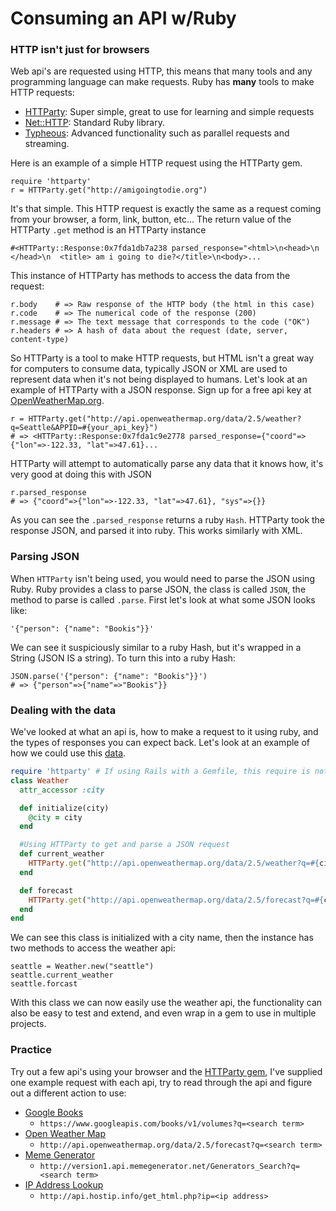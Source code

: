 # Consuming an API w/Ruby

### HTTP isn't just for browsers

Web api's are requested using HTTP, this means that many tools and any programming language can make requests. Ruby has **many** tools to make HTTP requests:

- [HTTParty](http://httparty.rubyforge.org): Super simple, great to use for learning and simple requests
- [Net::HTTP](http://ruby-doc.org/stdlib-2.1.0/libdoc/net/http/rdoc/Net/HTTP.html): Standard Ruby library.
- [Typheous](https://github.com/typhoeus/typhoeus): Advanced functionality such as parallel requests and streaming.

Here is an example of a simple HTTP request using the HTTParty gem.

    require 'httparty'
    r = HTTParty.get("http://amigoingtodie.org")

It's that simple. This HTTP request is exactly the same as a request coming from your browser, a form, link, button, etc...  The return value of the HTTParty `.get` method is an HTTParty instance

    #<HTTParty::Response:0x7fda1db7a238 parsed_response="<html>\n<head>\n  </head>\n  <title> am i going to die?</title>\n<body>...

This instance of HTTParty has methods to access the data from the request:

    r.body    # => Raw response of the HTTP body (the html in this case)
    r.code    # => The numerical code of the response (200)
    r.message # => The text message that corresponds to the code ("OK")
    r.headers # => A hash of data about the request (date, server, content-type)

So HTTParty is a tool to make HTTP requests, but HTML isn't a great way for computers to consume data, typically JSON or XML are used to represent data when it's not being displayed to humans. Let's look at an example of HTTParty with a JSON response. Sign up for a free api key at [OpenWeatherMap.org](https://home.openweathermap.org/users/sign_up).

    r = HTTParty.get("http://api.openweathermap.org/data/2.5/weather?q=Seattle&APPID=#{your_api_key}")
    # => <HTTParty::Response:0x7fda1c9e2778 parsed_response={"coord"=>{"lon"=>-122.33, "lat"=>47.61}...

HTTParty will attempt to automatically parse any data that it knows how, it's very good at doing this with JSON

    r.parsed_response
    # => {"coord"=>{"lon"=>-122.33, "lat"=>47.61}, "sys"=>{}}

As you can see the `.parsed_response` returns a ruby `Hash`. HTTParty took the response JSON, and parsed it into ruby. This works similarly with XML.

### Parsing  JSON

When `HTTParty` isn't being used, you would need to parse the JSON using Ruby. Ruby provides a class to parse JSON, the class is called `JSON`, the method to parse is called `.parse`. First let's look at what some JSON looks like:

    '{"person": {"name": "Bookis"}}'

We can see it suspiciously similar to a ruby Hash, but it's wrapped in a String (JSON IS a string). To turn this into a ruby Hash:

    JSON.parse('{"person": {"name": "Bookis"}}')
    # => {"person"=>{"name"=>"Bookis"}}


### Dealing with the data

We've looked at what an api is, how to make a request to it using ruby, and the types of responses you can expect back. Let's look at an example of how we could use this [data](resources/weather.rb).
```ruby
require 'httparty' # If using Rails with a Gemfile, this require is not needed
class Weather
  attr_accessor :city

  def initialize(city)
    @city = city
  end

  #Using HTTParty to get and parse a JSON request
  def current_weather
    HTTParty.get("http://api.openweathermap.org/data/2.5/weather?q=#{city}").parsed_response
  end

  def forecast
    HTTParty.get("http://api.openweathermap.org/data/2.5/forecast?q=#{city}").parsed_response
  end
end
```

We can see this class is initialized with a city name, then the instance has two methods to access the weather api:

    seattle = Weather.new("seattle")
    seattle.current_weather
    seattle.forcast

With this class we can now easily use the weather api, the functionality can also be easy to test and extend, and even wrap in a gem to use in multiple projects.

### Practice

Try out a few api's using your browser and the [HTTParty gem](http://httparty.rubyforge.org), I've supplied one example request with each api, try to read through the api and figure out a different action to use:

- [Google Books](https://developers.google.com/books/docs/v1/getting_started)
    - `https://www.googleapis.com/books/v1/volumes?q=<search term>`
- [Open Weather Map](http://openweathermap.org)
    - `http://api.openweathermap.org/data/2.5/forecast?q=<search term>`
- [Meme Generator](http://version1.api.memegenerator.net)
    - `http://version1.api.memegenerator.net/Generators_Search?q=<search term>`
- [IP Address Lookup](http://www.hostip.info/use.html)
    - `http://api.hostip.info/get_html.php?ip=<ip address>`

